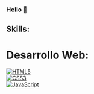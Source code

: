 ### Hello 👋

## Skills:

# Desarrollo Web:
[![HTML5](https://img.shields.io/badge/HTML5-000000?style=for-the-badge&logo=html5&logoColor=white&labelColor=F7681B)]()
<br>
[![CSS3](https://img.shields.io/badge/CSS3-000000?style=for-the-badge&logo=css3&logoColor=white&labelColor=0061D5)]()
<br>
[![JavaScript](https://img.shields.io/badge/JavaScript-000000?style=for-the-badge&logo=javascript&logoColor=white&labelColor=FFF000)]()


<!--
**eliebust/eliebust** is a ✨ _special_ ✨ repository because its `README.md` (this file) appears on your GitHub profile.

Here are some ideas to get you started:

- 🔭 I’m currently working on ...
- 🌱 I’m currently learning ...
- 👯 I’m looking to collaborate on ...
- 🤔 I’m looking for help with ...
- 💬 Ask me about ...
- 📫 How to reach me: ...
- 😄 Pronouns: ...
- ⚡ Fun fact: ...
-->
